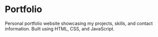 # Portfolio
Personal portfolio website showcasing my projects, skills, and contact information. Built using HTML, CSS, and JavaScript.
